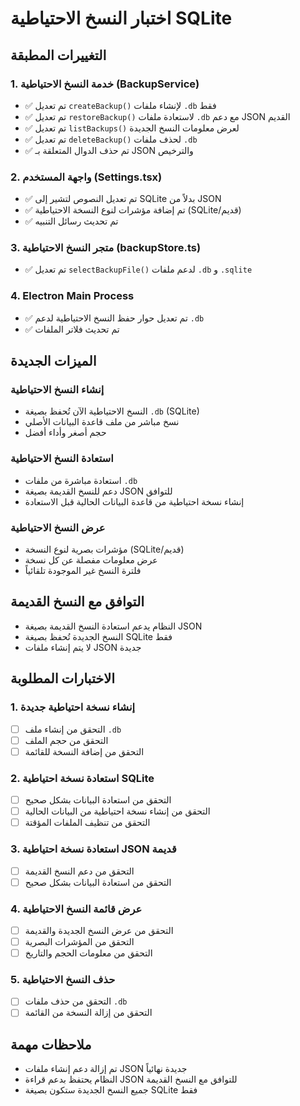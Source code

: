 # اختبار النسخ الاحتياطية SQLite

## التغييرات المطبقة

### 1. خدمة النسخ الاحتياطية (BackupService)
- ✅ تم تعديل `createBackup()` لإنشاء ملفات `.db` فقط
- ✅ تم تعديل `restoreBackup()` لاستعادة ملفات `.db` مع دعم JSON القديم
- ✅ تم تعديل `listBackups()` لعرض معلومات النسخ الجديدة
- ✅ تم تعديل `deleteBackup()` لحذف ملفات `.db`
- ✅ تم حذف الدوال المتعلقة بـ JSON والترخيص

### 2. واجهة المستخدم (Settings.tsx)
- ✅ تم تعديل النصوص لتشير إلى SQLite بدلاً من JSON
- ✅ تم إضافة مؤشرات لنوع النسخة الاحتياطية (SQLite/قديم)
- ✅ تم تحديث رسائل التنبيه

### 3. متجر النسخ الاحتياطية (backupStore.ts)
- ✅ تم تعديل `selectBackupFile()` لدعم ملفات `.db` و `.sqlite`

### 4. Electron Main Process
- ✅ تم تعديل حوار حفظ النسخ الاحتياطية لدعم `.db`
- ✅ تم تحديث فلاتر الملفات

## الميزات الجديدة

### إنشاء النسخ الاحتياطية
- النسخ الاحتياطية الآن تُحفظ بصيغة `.db` (SQLite)
- نسخ مباشر من ملف قاعدة البيانات الأصلي
- حجم أصغر وأداء أفضل

### استعادة النسخ الاحتياطية
- استعادة مباشرة من ملفات `.db`
- دعم للنسخ القديمة بصيغة JSON للتوافق
- إنشاء نسخة احتياطية من قاعدة البيانات الحالية قبل الاستعادة

### عرض النسخ الاحتياطية
- مؤشرات بصرية لنوع النسخة (SQLite/قديم)
- عرض معلومات مفصلة عن كل نسخة
- فلترة النسخ غير الموجودة تلقائياً

## التوافق مع النسخ القديمة
- النظام يدعم استعادة النسخ القديمة بصيغة JSON
- النسخ الجديدة تُحفظ بصيغة SQLite فقط
- لا يتم إنشاء ملفات JSON جديدة

## الاختبارات المطلوبة

### 1. إنشاء نسخة احتياطية جديدة
- [ ] التحقق من إنشاء ملف `.db`
- [ ] التحقق من حجم الملف
- [ ] التحقق من إضافة النسخة للقائمة

### 2. استعادة نسخة احتياطية SQLite
- [ ] التحقق من استعادة البيانات بشكل صحيح
- [ ] التحقق من إنشاء نسخة احتياطية من البيانات الحالية
- [ ] التحقق من تنظيف الملفات المؤقتة

### 3. استعادة نسخة احتياطية JSON قديمة
- [ ] التحقق من دعم النسخ القديمة
- [ ] التحقق من استعادة البيانات بشكل صحيح

### 4. عرض قائمة النسخ الاحتياطية
- [ ] التحقق من عرض النسخ الجديدة والقديمة
- [ ] التحقق من المؤشرات البصرية
- [ ] التحقق من معلومات الحجم والتاريخ

### 5. حذف النسخ الاحتياطية
- [ ] التحقق من حذف ملفات `.db`
- [ ] التحقق من إزالة النسخة من القائمة

## ملاحظات مهمة
- تم إزالة دعم إنشاء ملفات JSON جديدة نهائياً
- النظام يحتفظ بدعم قراءة JSON للتوافق مع النسخ القديمة
- جميع النسخ الجديدة ستكون بصيغة SQLite فقط
